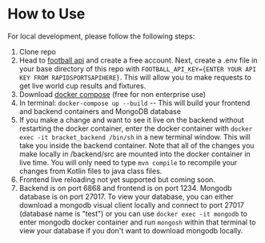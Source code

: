 # How to Use

For local development, please follow the following steps:

1. Clone repo
2. Head to [football api](https://www.api-football.com) and create a free account. Next, create a .env file in your base directory of this repo with ```FOOTBALL_API_KEY={ENTER YOUR API KEY FROM RAPIDSPORTSAPIHERE}```. This will allow you to make requests to get live world cup results and fixtures. 
3. Download [docker compose](https://docs.docker.com/compose/install/) (free for non enterprise use)
4. In terminal: ``` docker-compose up --build ```  -- This will build your frontend and backend containers and MongoDB database
5. If you make a change and want to see it live on the backend without restarting the docker container, enter the docker container with ```docker exec -it bracket_backend /bin/sh``` in a new terminal window. This will take you inside the backend container. Note that all of the changes you make locally in /backend/src are mounted into the docker container in live time. You will only need to type ```mvn compile``` to recompile your changes from Kotlin files to java class files.
6. Frontend live reloading not yet supported but coming soon.
7. Backend is on port 6868 and frontend is on port 1234. Mongodb database is on port 27017. To view your database, you can either download a mongodb visual client locally and connect to port 27017 (database name is "test") or you can use ```docker exec -it mongodb``` to enter mongodb docker container and run ```mongosh``` within that terminal to view your database if you don't want to download mongodb locally. 